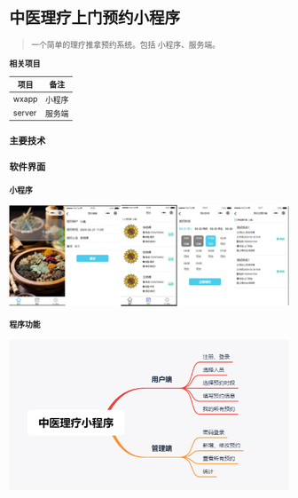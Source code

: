 # 中医理疗上门预约小程序

> 一个简单的理疗推拿预约系统。包括 小程序、服务端。

**相关项目**

| 项目   | 备注   |
| ------ | ------ |
| wxapp  | 小程序 |
| server | 服务端 |

### 主要技术



### 软件界面

#### 小程序

![](doc/6.jpg)



#### 程序功能

![](doc/7.jpg)
